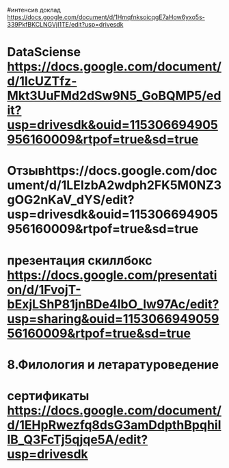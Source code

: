 #интенсив доклад https://docs.google.com/document/d/1HmqfnksoicqgE7aHow6yxo5s-339PkfBKCLNGVjI1TE/edit?usp=drivesdk
# DataSciense https://docs.google.com/document/d/1IcUZTfz-Mkt3UuFMd2dSw9N5_GoBQMP5/edit?usp=drivesdk&ouid=115306694905956160009&rtpof=true&sd=true
# Отзывhttps://docs.google.com/document/d/1LEIzbA2wdph2FK5M0NZ3gOG2nKaV_dYS/edit?usp=drivesdk&ouid=115306694905956160009&rtpof=true&sd=true
# презентация скиллбокс https://docs.google.com/presentation/d/1FvojT-bExjLShP81jnBDe4lbO_lw97Ac/edit?usp=sharing&ouid=115306694905956160009&rtpof=true&sd=true
# 8.Филология и летаратуроведение
# сертификаты https://docs.google.com/document/d/1EHpRwezfq8dsG3amDdpthBpqhiIlB_Q3FcTj5qjqe5A/edit?usp=drivesdk
